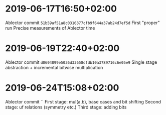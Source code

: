# 2019-06-17T16:50+02:00
Ablector commit `51b59af51a8c0316377cfb9f644a37ab24d7ef5d`
First "proper" run
Precise measurements of Ablector time
# 2019-06-19T22:40+02:00
Ablector commit `d0604899e5036d33658dfdb10a3789716c6e05e9`
Single stage abstraction + incremental bitwise multiplication
# 2019-06-24T15:08+02:00
Ablector commit ``
First stage: mul(a,b), base cases and bit shifting
Second stage: uf relations (symmetry etc.)
Third stage: adding bits